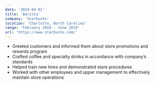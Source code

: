 ```yaml
---
date: '2019-04-01'
title: 'Barista'
company: 'Starbucks'
location: 'Charlotte, North Carolina'
range: 'February 2019 - June 2019'
url: 'https://www.starbucks.com/'
---
```


- Greeted customers and informed them about store promotions and rewards program
- Crafted coffee and specialty drinks in accordance with company’s standards
- Helped train new hires and demonstrated store procedures
- Worked with other employees and upper management to effectively maintain store operations
